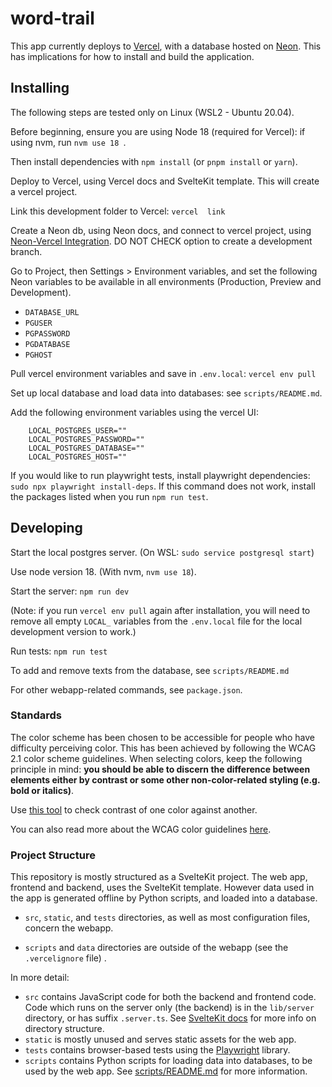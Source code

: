 # word-trail

This app currently deploys to [Vercel](https://vercel.com/docs), with a database hosted on [Neon](https://neon.tech/docs). This has implications for how to install and build the application.

## Installing

The following steps are tested only on Linux (WSL2 - Ubuntu 20.04).

Before beginning, ensure you are using Node 18 (required for Vercel): if using nvm, run `nvm use 18 `.

Then install dependencies with `npm install` (or `pnpm install` or `yarn`).

Deploy to Vercel, using Vercel docs and SvelteKit template. This will create a vercel project.

Link this development folder to Vercel: `vercel  link`

Create a Neon db, using Neon docs, and connect to vercel project, using [Neon-Vercel Integration](https://vercel.com/integrations/neon). DO NOT CHECK option to create a development branch.

Go to Project, then Settings > Environment variables, and set the following Neon variables to be available in all environments (Production, Preview and Development).

- `DATABASE_URL`
- `PGUSER`
- `PGPASSWORD`
- `PGDATABASE`
- `PGHOST`

Pull vercel environment variables and save in `.env.local`: `vercel env pull`

Set up local database and load data into databases: see `scripts/README.md`.

Add the following environment variables using the vercel UI:

```
    LOCAL_POSTGRES_USER=""
    LOCAL_POSTGRES_PASSWORD=""
    LOCAL_POSTGRES_DATABASE=""
    LOCAL_POSTGRES_HOST=""
```

If you would like to run playwright tests, install playwright dependencies: `sudo npx playwright install-deps`. If this command does not work, install the packages listed when you run `npm run test`.

## Developing

Start the local postgres server. (On WSL: `sudo service postgresql start`)

Use node version 18. (With nvm, `nvm use 18`).

Start the server: `npm run dev`

(Note: if you run `vercel env pull` again after installation, you will need to remove all empty `LOCAL_` variables from the `.env.local` file for the local development version to work.)

Run tests: `npm run test`

To add and remove texts from the database, see `scripts/README.md`

For other webapp-related commands, see `package.json`.

### Standards

The color scheme has been chosen to be accessible for people who have difficulty perceiving color. This has been achieved by following the WCAG 2.1 color scheme guidelines. When selecting colors, keep the following principle in mind: **you should be able to discern the difference between elements either by contrast or some other non-color-related styling (e.g. bold or italics)**.

Use [this tool](https://webaim.org/resources/contrastchecker/) to check contrast of one color against another.

You can also read more about the WCAG color guidelines [here](https://www.w3.org/WAI/WCAG21/Understanding/use-of-color.html).

### Project Structure

This repository is mostly structured as a SvelteKit project. The web app, frontend and backend, uses the SvelteKit template.
However data used in the app is generated offline by Python scripts, and loaded into a database.

- `src`, `static`, and `tests` directories, as well as most configuration files, concern the webapp.

- `scripts` and `data` directories are outside of the webapp (see the `.vercelignore` file) .

In more detail:

- `src` contains JavaScript code for both the backend and frontend code. Code which runs on the server only (the backend) is in the `lib/server` directory, or has suffix `.server.ts`. See [SvelteKit docs](https://kit.svelte.dev/docs/project-structure) for more info on directory structure.
- `static` is mostly unused and serves static assets for the web app.
- `tests` contains browser-based tests using the [Playwright](https://playwright.dev/docs/writing-tests) library.
- `scripts` contains Python scripts for loading data into databases, to be used by the web app. See [scripts/README.md](scripts/README.md) for more information.
